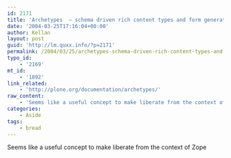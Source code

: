 ```yaml
---
id: 2171
title: 'Archetypes  – schema driven rich content types and form generation'
date: '2004-03-25T17:16:04+00:00'
author: Kellan
layout: post
guid: 'http://lm.quxx.info/?p=2171'
permalink: /2004/03/25/archetypes-schema-driven-rich-content-types-and-form-generation/
typo_id:
    - '2169'
mt_id:
    - '1892'
link_related:
    - 'http://plone.org/documentation/archetypes/'
raw_content:
    - 'Seems like a useful concept to make liberate from the context of Zope'
categories:
    - Aside
tags:
    - bread
---
```


Seems like a useful concept to make liberate from the context of Zope